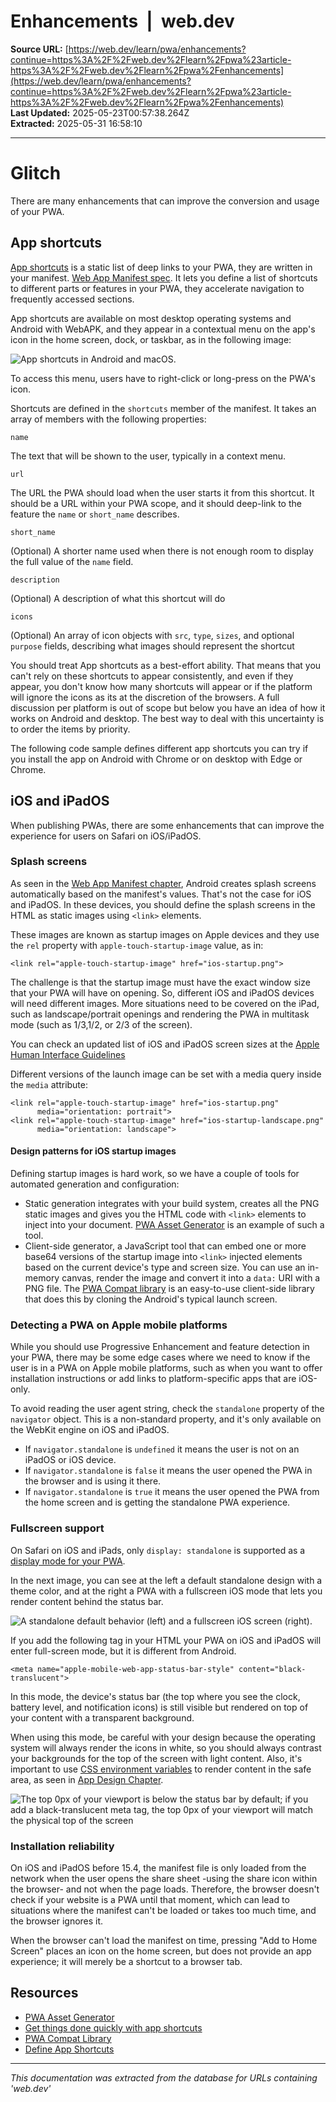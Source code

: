 # Enhancements  |  web.dev

**Source URL:** [https://web.dev/learn/pwa/enhancements?continue=https%3A%2F%2Fweb.dev%2Flearn%2Fpwa%23article-https%3A%2F%2Fweb.dev%2Flearn%2Fpwa%2Fenhancements](https://web.dev/learn/pwa/enhancements?continue=https%3A%2F%2Fweb.dev%2Flearn%2Fpwa%23article-https%3A%2F%2Fweb.dev%2Flearn%2Fpwa%2Fenhancements)  
**Last Updated:** 2025-05-23T00:57:38.264Z  
**Extracted:** 2025-05-31 16:58:10

---

# Glitch

There are many enhancements that can improve the conversion and usage of your PWA.

## App shortcuts

[App shortcuts](https://w3c.github.io/manifest/#shortcuts-member) is a static list of deep links to your PWA, they are written in your manifest. [Web App Manifest spec](https://web.dev/learn/pwa/web-app-manifest). It lets you define a list of shortcuts to different parts or features in your PWA, they accelerate navigation to frequently accessed sections.

App shortcuts are available on most desktop operating systems and Android with WebAPK, and they appear in a contextual menu on the app's icon in the home screen, dock, or taskbar, as in the following image:

![App shortcuts in Android and macOS.](https://web.dev/static/learn/pwa/enhancements/image/app-shortcuts-android-m-f3c38d53a62a6.png)

To access this menu, users have to right-click or long-press on the PWA's icon.

Shortcuts are defined in the `shortcuts` member of the manifest. It takes an array of members with the following properties:

`name`

The text that will be shown to the user, typically in a context menu.

`url`

The URL the PWA should load when the user starts it from this shortcut. It should be a URL within your PWA scope, and it should deep-link to the feature the `name` or `short_name` describes.

`short_name`

(Optional) A shorter name used when there is not enough room to display the full value of the `name` field.

`description`

(Optional) A description of what this shortcut will do

`icons`

(Optional) An array of icon objects with `src`, `type`, `sizes`, and optional `purpose` fields, describing what images should represent the shortcut

You should treat App shortcuts as a best-effort ability. That means that you can't rely on these shortcuts to appear consistently, and even if they appear, you don't know how many shortcuts will appear or if the platform will ignore the icons as its at the discretion of the browsers. A full discussion per platform is out of scope but below you have an idea of how it works on Android and desktop. The best way to deal with this uncertainty is to order the items by priority.

The following code sample defines different app shortcuts you can try if you install the app on Android with Chrome or on desktop with Edge or Chrome.

## iOS and iPadOS

When publishing PWAs, there are some enhancements that can improve the experience for users on Safari on iOS/iPadOS.

### Splash screens

As seen in the [Web App Manifest chapter](https://web.dev/learn/pwa/web-app-manifest), Android creates splash screens automatically based on the manifest's values. That's not the case for iOS and iPadOS. In these devices, you should define the splash screens in the HTML as static images using `<link>` elements.

These images are known as startup images on Apple devices and they use the `rel` property with `apple-touch-startup-image` value, as in:

```
<link rel="apple-touch-startup-image" href="ios-startup.png">
```

The challenge is that the startup image must have the exact window size that your PWA will have on opening. So, different iOS and iPadOS devices will need different images. More situations need to be covered on the iPad, such as landscape/portrait openings and rendering the PWA in multitask mode (such as 1/3,1/2, or 2/3 of the screen).

You can check an updated list of iOS and iPadOS screen sizes at the [Apple Human Interface Guidelines](https://developer.apple.com/design/human-interface-guidelines/layout#Specifications)

Different versions of the launch image can be set with a media query inside the `media` attribute:

```
<link rel="apple-touch-startup-image" href="ios-startup.png"
      media="orientation: portrait">
<link rel="apple-touch-startup-image" href="ios-startup-landscape.png"
      media="orientation: landscape">
```

#### Design patterns for iOS startup images

Defining startup images is hard work, so we have a couple of tools for automated generation and configuration:

*   Static generation integrates with your build system, creates all the PNG static images and gives you the HTML code with `<link>` elements to inject into your document. [PWA Asset Generator](https://github.com/onderceylan/pwa-asset-generator) is an example of such a tool.
*   Client-side generator, a JavaScript tool that can embed one or more base64 versions of the startup image into `<link>` injected elements based on the current device's type and screen size. You can use an in-memory canvas, render the image and convert it into a `data:` URI with a PNG file. The [PWA Compat library](https://github.com/GoogleChromeLabs/pwacompat) is an easy-to-use client-side library that does this by cloning the Android's typical launch screen.

### Detecting a PWA on Apple mobile platforms

While you should use Progressive Enhancement and feature detection in your PWA, there may be some edge cases where we need to know if the user is in a PWA on Apple mobile platforms, such as when you want to offer installation instructions or add links to platform-specific apps that are iOS-only.

To avoid reading the user agent string, check the `standalone` property of the `navigator` object. This is a non-standard property, and it's only available on the WebKit engine on iOS and iPadOS.

*   If `navigator.standalone` is `undefined` it means the user is not on an iPadOS or iOS device.
*   If `navigator.standalone` is `false` it means the user opened the PWA in the browser and is using it there.
*   If `navigator.standalone` is `true` it means the user opened the PWA from the home screen and is getting the standalone PWA experience.

### Fullscreen support

On Safari on iOS and iPads, only `display: standalone` is supported as a [display mode for your PWA](https://web.dev/learn/pwa/app-design#display_modes).

In the next image, you can see at the left a default standalone design with a theme color, and at the right a PWA with a fullscreen iOS mode that lets you render content behind the status bar.

![A standalone default behavior (left) and a fullscreen iOS screen (right).](https://web.dev/static/learn/pwa/enhancements/image/a-standalone-default-beha-0f098eee46709.png)

If you add the following tag in your HTML your PWA on iOS and iPadOS will enter full-screen mode, but it is different from Android.

```
<meta name="apple-mobile-web-app-status-bar-style" content="black-translucent">
```

In this mode, the device's status bar (the top where you see the clock, battery level, and notification icons) is still visible but rendered on top of your content with a transparent background.

When using this mode, be careful with your design because the operating system will always render the icons in white, so you should always contrast your backgrounds for the top of the screen with light content. Also, it's important to use [CSS environment variables](https://developer.mozilla.org/docs/Web/CSS/env\(\)) to render content in the safe area, as seen in [App Design Chapter](https://web.dev/learn/pwa/app-design#safe_areas).

![The top 0px of your viewport is below the status bar by default; if you add a black-translucent meta tag, the top 0px of your viewport will match the physical top of the screen](https://web.dev/static/learn/pwa/enhancements/image/the-top-0px-your-viewpor-aa02f5cdd1931.png)

### Installation reliability

On iOS and iPadOS before 15.4, the manifest file is only loaded from the network when the user opens the share sheet -using the share icon within the browser- and not when the page loads. Therefore, the browser doesn't check if your website is a PWA until that moment, which can lead to situations where the manifest can't be loaded or takes too much time, and the browser ignores it.

When the browser can't load the manifest on time, pressing "Add to Home Screen" places an icon on the home screen, but does not provide an app experience; it will merely be a shortcut to a browser tab.

## Resources

*   [PWA Asset Generator](https://github.com/onderceylan/pwa-asset-generator)
*   [Get things done quickly with app shortcuts](https://web.dev/articles/app-shortcuts)
*   [PWA Compat Library](https://github.com/GoogleChromeLabs/pwacompat)
*   [Define App Shortcuts](https://docs.microsoft.com/en-us/microsoft-edge/progressive-web-apps-chromium/how-to/shortcuts)

---

*This documentation was extracted from the database for URLs containing 'web.dev'*
